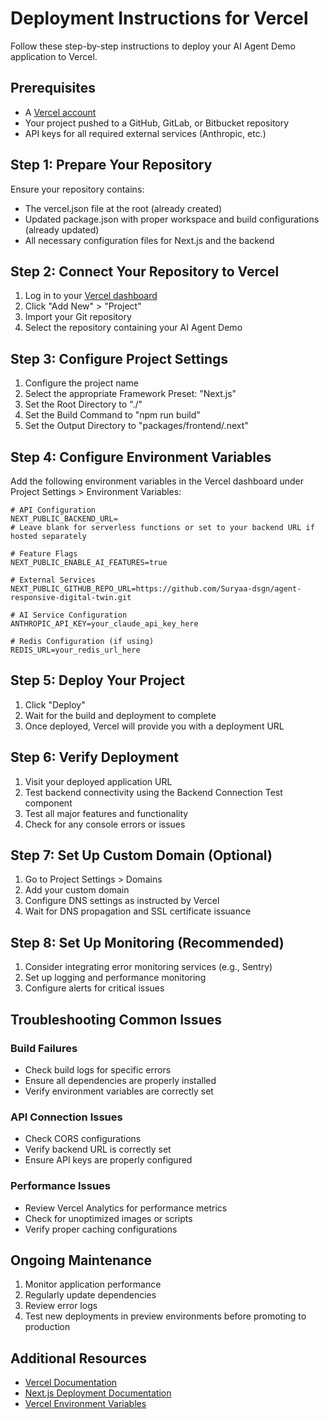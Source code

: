 # Deployment Instructions for Vercel

Follow these step-by-step instructions to deploy your AI Agent Demo application to Vercel.

## Prerequisites

- A [Vercel account](https://vercel.com/signup)
- Your project pushed to a GitHub, GitLab, or Bitbucket repository
- API keys for all required external services (Anthropic, etc.)

## Step 1: Prepare Your Repository

Ensure your repository contains:
- The vercel.json file at the root (already created)
- Updated package.json with proper workspace and build configurations (already updated)
- All necessary configuration files for Next.js and the backend

## Step 2: Connect Your Repository to Vercel

1. Log in to your [Vercel dashboard](https://vercel.com/dashboard)
2. Click "Add New" > "Project"
3. Import your Git repository
4. Select the repository containing your AI Agent Demo

## Step 3: Configure Project Settings

1. Configure the project name
2. Select the appropriate Framework Preset: "Next.js"
3. Set the Root Directory to "./"
4. Set the Build Command to "npm run build"
5. Set the Output Directory to "packages/frontend/.next"

## Step 4: Configure Environment Variables

Add the following environment variables in the Vercel dashboard under Project Settings > Environment Variables:

```
# API Configuration
NEXT_PUBLIC_BACKEND_URL=
# Leave blank for serverless functions or set to your backend URL if hosted separately

# Feature Flags
NEXT_PUBLIC_ENABLE_AI_FEATURES=true

# External Services
NEXT_PUBLIC_GITHUB_REPO_URL=https://github.com/Suryaa-dsgn/agent-responsive-digital-twin.git

# AI Service Configuration
ANTHROPIC_API_KEY=your_claude_api_key_here

# Redis Configuration (if using)
REDIS_URL=your_redis_url_here
```

## Step 5: Deploy Your Project

1. Click "Deploy"
2. Wait for the build and deployment to complete
3. Once deployed, Vercel will provide you with a deployment URL

## Step 6: Verify Deployment

1. Visit your deployed application URL
2. Test backend connectivity using the Backend Connection Test component
3. Test all major features and functionality
4. Check for any console errors or issues

## Step 7: Set Up Custom Domain (Optional)

1. Go to Project Settings > Domains
2. Add your custom domain
3. Configure DNS settings as instructed by Vercel
4. Wait for DNS propagation and SSL certificate issuance

## Step 8: Set Up Monitoring (Recommended)

1. Consider integrating error monitoring services (e.g., Sentry)
2. Set up logging and performance monitoring
3. Configure alerts for critical issues

## Troubleshooting Common Issues

### Build Failures
- Check build logs for specific errors
- Ensure all dependencies are properly installed
- Verify environment variables are correctly set

### API Connection Issues
- Check CORS configurations
- Verify backend URL is correctly set
- Ensure API keys are properly configured

### Performance Issues
- Review Vercel Analytics for performance metrics
- Check for unoptimized images or scripts
- Verify proper caching configurations

## Ongoing Maintenance

1. Monitor application performance
2. Regularly update dependencies
3. Review error logs
4. Test new deployments in preview environments before promoting to production

## Additional Resources

- [Vercel Documentation](https://vercel.com/docs)
- [Next.js Deployment Documentation](https://nextjs.org/docs/deployment)
- [Vercel Environment Variables](https://vercel.com/docs/concepts/projects/environment-variables)
